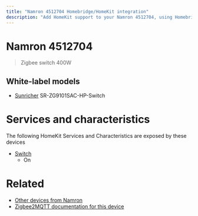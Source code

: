 ```yaml
---
title: "Namron 4512704 Homebridge/HomeKit integration"
description: "Add HomeKit support to your Namron 4512704, using Homebridge, Zigbee2MQTT and homebridge-z2m."
---
```

<!---
This file has been GENERATED using src/docgen/docgen.ts
DO NOT EDIT THIS FILE MANUALLY!
-->
# Namron 4512704
> Zigbee switch 400W


## White-label models
* [Sunricher](../index.md#sunricher) SR-ZG9101SAC-HP-Switch

# Services and characteristics
The following HomeKit Services and Characteristics are exposed by
these devices

* [Switch](../../switch.md)
  * On


# Related
* [Other devices from Namron](../index.md#namron)
* [Zigbee2MQTT documentation for this device](https://www.zigbee2mqtt.io/devices/4512704.html)